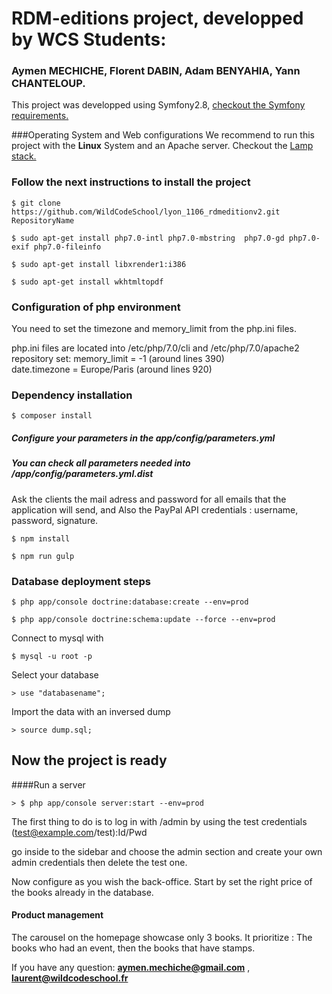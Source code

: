 # RDM-editions project, developped by WCS Students:
### Aymen MECHICHE, Florent DABIN, Adam BENYAHIA, Yann CHANTELOUP.

This project was developped using Symfony2.8, [checkout the Symfony requirements.](http://symfony.com/doc/current/reference/requirements.html)

###Operating System and Web configurations
We recommend to run this project with the **Linux** System and an Apache server. Checkout the [Lamp stack.](https://doc.ubuntu-fr.org/lamp)
### Follow the next instructions to install the project
```
$ git clone https://github.com/WildCodeSchool/lyon_1106_rdmeditionv2.git RepositoryName
```
```
$ sudo apt-get install php7.0-intl php7.0-mbstring  php7.0-gd php7.0-exif php7.0-fileinfo
```

```
$ sudo apt-get install libxrender1:i386
```
```
$ sudo apt-get install wkhtmltopdf
```
### Configuration of php environment
You need to set the timezone and memory_limit from the php.ini files.

php.ini files are located into /etc/php/7.0/cli and /etc/php/7.0/apache2 repository
set:
memory_limit = -1   (around lines 390)   
date.timezone = Europe/Paris    (around lines 920)

### Dependency installation
        
```
$ composer install
```
##### Configure your parameters in the **app/config/parameters.yml**
##### You can check all parameters needed into **/app/config/parameters.yml.dist**
Ask the clients the mail adress and password for all emails that the application will send, and
Also the PayPal API credentials : username, password, signature.
``` 
$ npm install
```
```
$ npm run gulp
```

### Database deployment steps
```
$ php app/console doctrine:database:create --env=prod
```
```
$ php app/console doctrine:schema:update --force --env=prod
```

Connect to mysql with 
``` 
$ mysql -u root -p 
```

Select your database
```
> use "databasename";
```
Import the data with an inversed dump
```
> source dump.sql;
```
## Now the project is ready
####Run a server
```
> $ php app/console server:start --env=prod
```
 The first thing to do is to log in with /admin by using the test credentials (test@example.com/test):Id/Pwd
 
 go inside to the sidebar and choose the admin section and create your own admin credentials then delete the test one.
 
 Now configure as you wish the back-office.
 Start by set the right price of the books already in the database.
 
#### Product management

The carousel on the homepage showcase only 3 books.
It prioritize :
The books who had an event, then the books that have stamps.

If you have any question: 
**aymen.mechiche@gmail.com** , **laurent@wildcodeschool.fr**